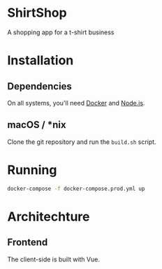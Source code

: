 # ShirtShop
A shopping app for a t-shirt business

# Installation
## Dependencies
On all systems, you'll need [Docker](https://www.docker.com) and [Node.js](https://nodejs.org).

## macOS / *nix
Clone the git repository and run the `build.sh` script.

# Running
```bash
docker-compose -f docker-compose.prod.yml up
```

# Architechture
## Frontend
The client-side is built with Vue. 